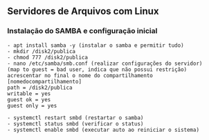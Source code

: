 ## Servidores de Arquivos com Linux

### Instalação do SAMBA e configuração inicial
    - apt install samba -y (instalar o samba e permitir tudo)
    - mkdir /disk2/publica
    - chmod 777 /disk2/publica
    - nano /etc/samba/smb.conf (realizar configurações do servidor)
    (map to guest = bad user, indica que não possui restrição)
    acrescentar no final o nome do compartilhamento
    [nomedocompartilhamento]
    path = /disk2/publica
    writable = yes
    guest ok = yes
    guest only = yes

    - systemctl restart smbd (restartar o samba)
    - systemctl status smbd (verificar o status)
    - systemctl enable smbd (executar auto ao reiniciar o sistema)